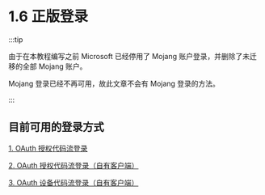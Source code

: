 # 1.6 正版登录

:::tip

由于在本教程编写之前 Microsoft 已经停用了 Mojang 账户登录，并删除了未迁移的全部 Mojang 账户。


Mojang 登录已经不再可用，故此文章不会有 Mojang 登录的方法。

:::

## 目前可用的登录方式

[1. OAuth 授权代码流登录](./msauth/oauth-authcode.md)

[2. OAuth 授权代码流登录（自有客户端）](./msauth/oauth-authcode-own.md)

[3. OAuth 设备代码流登录（自有客户端）](./msauth/oauth-deviceflowcode.md)